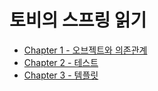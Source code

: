 # 토비의 스프링 읽기

* [Chapter 1 - 오브젝트와 의존관계](https://github.com/awesomeo184/toby-spring/blob/master/src/main/java/chapter1/Chapter1.md#chapter-1---%EC%98%A4%EB%B8%8C%EC%A0%9D%ED%8A%B8%EC%99%80-%EC%9D%98%EC%A1%B4%EA%B4%80%EA%B3%84) 
* [Chapter 2 - 테스트](https://github.com/awesomeo184/toby-spring/blob/master/src/main/java/chapter2/unit2/Chapter2.md#chapter-2---%ED%85%8C%EC%8A%A4%ED%8A%B8)
* [Chapter 3 - 템플릿](https://github.com/awesomeo184/toby-spring/blob/master/src/main/java/chapter3/unit1/Chapter3.md#chapter-3-%ED%85%9C%ED%94%8C%EB%A6%BF)